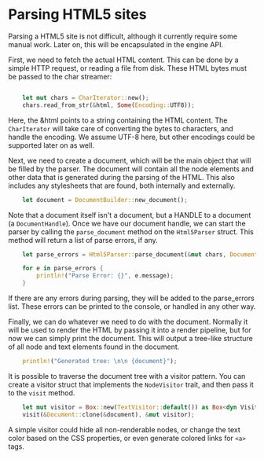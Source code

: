 # Parsing HTML5 sites

Parsing a HTML5 site is not difficult, although it currently require some manual work. Later on, this will be encapsulated in the engine API.

First, we need to fetch the actual HTML content. This can be done by a simple HTTP request, or reading a file from disk. These HTML bytes must be 
passed to the char streamer:

```rust

    let mut chars = CharIterator::new();
    chars.read_from_str(&html, Some(Encoding::UTF8));
```

Here, the &html points to a string containing the HTML content. The `CharIterator` will take care of converting the bytes to characters, and handle the encoding.
We assume UTF-8 here, but other encodings could be supported later on as well.


Next, we need to create a document, which will be the main object that will be filled by the parser. The document will contain all the node elements and other 
data that is generated during the parsing of the HTML. This also includes any stylesheets that are found, both internally and externally.
    
```rust
    let document = DocumentBuilder::new_document();
```

Note that a document itself isn't a document, but a HANDLE to a document (a `DocumentHandle`). Once we have our document handle, we can start the parser
by calling the `parse_document` method on the `Html5Parser` struct. This method will return a list of parse errors, if any. 

```rust
    let parse_errors = Html5Parser::parse_document(&mut chars, Document::clone(&document), None)?;

    for e in parse_errors {
        println!("Parse Error: {}", e.message);
    }
```

If there are any errors during parsing, they will be added to the parse_errors list. These errors can be printed to the console, or handled in any other way.

Finally, we can do whatever we need to do with the document. Normally it will be used to render the HTML by passing it into a render pipeline, but for now
we can simply print the document. This will output a tree-like structure of all node and text elements found in the document.

```rust
    println!("Generated tree: \n\n {document}");
```

It is possible to traverse the document tree with a visitor pattern. You can create a visitor struct that implements the `NodeVisitor` trait, and then pass
it to the `visit` method.

```rust
    let mut visitor = Box::new(TextVisitor::default()) as Box<dyn Visitor<Node>>;
    visit(&Document::clone(&document), &mut visitor);
```

A simple visitor could hide all non-renderable nodes, or change the text color based on the CSS properties, or even generate colored links for `<a>` tags.